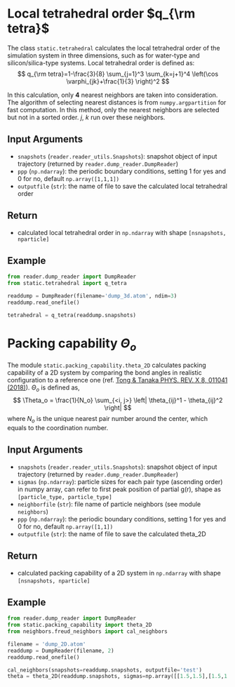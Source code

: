 # Local tetrahedral order $q_{\rm tetra}$

The class `static.tetrahedral` calculates the local tetrahedral order of the simulation system in three dimensions, such as for water-type and silicon/silica-type systems. Local tetrahedral order is defined as:
$$
q_{\rm tetra}=1-\frac{3}{8} \sum_{j=1}^3 \sum_{k=j+1}^4 \left(\cos \varphi_{jk}+\frac{1}{3} \right)^2
$$

In this calculation, only **4** nearest neighbors are taken into consideration. The algorithm of selecting nearest distances is from `numpy.argpartition` for fast computation. In this method, only the nearest neighbors are selected but not in a sorted order. $j$, $k$ run over these neighbors. 

## Input Arguments
- `snapshots` (`reader.reader_utils.Snapshots`): snapshot object of input trajectory
(returned by `reader.dump_reader.DumpReader`)
- `ppp` (`np.ndarray`): the periodic boundary conditions, setting 1 for yes and 0 for no, default `np.array([1,1,1])`
- `outputfile` (`str`): the name of file to save the calculated local tetrahedral order

## Return
- calculated local tetrahedral order in `np.ndarray` with shape `[nsnapshots, nparticle]`


## Example
```python
from reader.dump_reader import DumpReader
from static.tetrahedral import q_tetra

readdump = DumpReader(filename='dump_3d.atom', ndim=3)
readdump.read_onefile()

tetrahedral = q_tetra(readdump.snapshots)
```

# Packing capability $\Theta_o$
The module `static.packing_capability.theta_2D` calculates packing capability of a 2D system by comparing the bond angles in realistic configuration to a reference one (ref. [Tong & Tanaka PHYS. REV. X 8, 011041 (2018)](https://journals.aps.org/prx/abstract/10.1103/PhysRevX.8.011041)). $\Theta_o$ is defined as,
$$
\Theta_o = \frac{1}{N_o} \sum_{<i, j>} \left| \theta_{ij}^1 - \theta_{ij}^2 \right|
$$
where $N_o$ is the unique nearest pair number around the center, which equals to the coordination number.

## Input Arguments
- `snapshots` (`reader.reader_utils.Snapshots`): snapshot object of input trajectory
(returned by `reader.dump_reader.DumpReader`)
- `sigmas` (`np.ndarray`): particle sizes for each pair type (ascending order) in numpy array, can refer to  first peak position of partial g(r), shape as `[particle_type, particle_type]`
- `neighborfile` (`str`): file name of particle neighbors (see module `neighbors`)
- `ppp` (`np.ndarray`): the periodic boundary conditions, setting 1 for yes and 0 for no, default `np.array([1,1])`
- `outputfile` (`str`): the name of file to save the calculated theta_2D

## Return
- calculated packing capability of a 2D system in `np.ndarray` with shape `[nsnapshots, nparticle]`

## Example
```python
from reader.dump_reader import DumpReader
from static.packing_capability import theta_2D
from neighbors.freud_neighbors import cal_neighbors

filename = 'dump_2D.atom'
readdump = DumpReader(filename, 2)
readdump.read_onefile()

cal_neighbors(snapshots=readdump.snapshots, outputfile='test')
theta = theta_2D(readdump.snapshots, sigmas=np.array([[1.5,1.5],[1.5,1.5]]), neighborfile='test.neighbor.dat')
```
